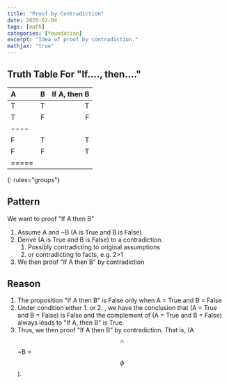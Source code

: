 ```yaml
---
title: "Proof by Contradiction"
date: 2020-02-04
tags: [math]
categories: [foundation]
excerpt: "Idea of proof by contradiction."
mathjax: "true"
---
```



## Truth Table For "If...., then...."

| A | B | If A, then B |
|:--------|:-------:|--------:|
| T   | T   | T   |
| T   | F   | F   |
|----
| F   | T   | T   |
| F   | F   | T   |
|=====
{: rules="groups"}


## Pattern

We want to proof "If A then B"

1. Assume A and ~B (A is True and B is False)
2. Derive (A is True and B is False) to a contradiction.
    1. Possibly contradicting to original assumptions
    2. or contradicting to facts, e.g. 2>1
3. We then proof "If A then B" by contradiction


## Reason

1. The proposition "If A then B" is False only when A = True and B = False
2. Under condition either 1. or 2. , we have the conclusion that  (A = True and B = False) is False and the complement of (A = True and B = False) always leads to "If A, then B" is True.
3. Thus, we then proof "If A then B" by contradiction. That is, (A $$\cap$$ ~B = $$\phi$$ ).